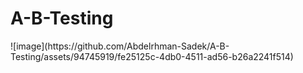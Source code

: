 # A-B-Testing
<div algin='center'/div>![image](https://github.com/Abdelrhman-Sadek/A-B-Testing/assets/94745919/fe25125c-4db0-4511-ad56-b26a2241f514)
 

